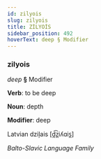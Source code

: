 ```yaml
---
id: zilyois
slug: zilyois
title: ZİLYOİS
sidebar_position: 492
hoverText: deep § Modifier
---
```


### zilyois

*deep* **§** Modifier

**Verb**: to be deep

**Noun**: depth

**Modifier**: deep

Latvian dziļais [d̪͡z̪iʎɑis̪]

*Balto-Slavic Language Family*